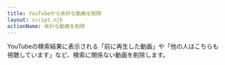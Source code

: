 ```yaml
---
title: YouTubeから余計な動画を削除
layout: script.njk
actionName: 余計な動画を削除
---
```


YouTubeの検索結果に表示される「前に再生した動画」や「他の人はこちらも視聴しています」など、検索に関係ない動画を削除します。

